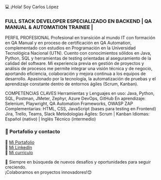 💻 ¡Hola! Soy Carlos López 

### FULL STACK DEVELOPER ESPECIALIZADO EN BACKEND | QA MANUAL & AUTOMATION TRAINEE |

PERFIL PROFESIONAL
Profesional en transición al mundo IT con formación en QA Manual y en proceso de certificación en QA Automation,
complementado con estudios en Programación en la Universidad Tecnológica Nacional (UTN). Cuento con
conocimientos sólidos en Java, Python, SQL y herramientas de testing orientadas al aseguramiento de la calidad del
software. Mi experiencia previa en gestión de proyectos y análisis de procesos me permite integrar una visión técnica y
de negocio, aportando eficiencia, colaboración y mejora continua a los equipos de desarrollo.
Apasionado por la tecnología, la automatización de pruebas y el aprendizaje constante dentro de entornos ágiles
(Scrum, Kanban).

COMPETENCIAS CLAVES
Herramientas y Lenguajes en uso:
Java, Python, SQL, Postman, JMeter, Zephyr, Azure DevOps, GitHub
En aprendizaje:
Selenium, Playwright, QA Automation Frameworks, OWASP ZAP
Complementarias:
HTML, CSS, JavaScript (bases para testing en Frontend)
Jira, Trello, Teams, Slack
Metodologías Ágiles: Scrum | Kanban
Idiomas: Español (nativo) | Inglés Técnico (intermedio) 

### 📌 Portafolio y contacto   
🔗 [Mi Portafolio](https://portafolio-carlos-lopez.netlify.app/)  
🔗 [Mi LinkedIn](https://www.linkedin.com/in/carlos-lopez-marchan/)  
🔗 [Mi currículo](https://drive.google.com/file/d/1KCPzR_kYhgtKSoXcJXpHtMs50BhyexTJ/view?usp=sharing) 

🌱 Siempre en búsqueda de nuevos desafíos y oportunidades para seguir creciendo.  
¡Colaboramos en proyectos innovadores!😊
